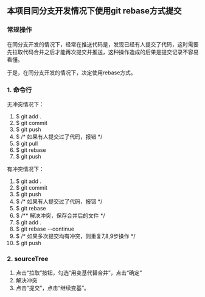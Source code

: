 ## 本项目同分支开发情况下使用git rebase方式提交

### 常规操作

在同分支开发的情况下，经常在推送代码是，发现已经有人提交了代码，这时需要先拉取代码合并之后才能再次提交并推送，这种操作造成的后果是提交记录不容易看懂。

于是，在同分支开发的情况下，决定使用rebase方式。

### 1. 命令行

无冲突情况下：

1. $ git add .
2. $ git commit
3. $ git push
4. $ /* 如果有人提交过了代码，报错 */
5. $ git pull
6. $ git rebase
7. $ git push

有冲突情况下：

1. $ git add .
2. $ git commit
3. $ git push
4. $ /* 如果有人提交过了代码，报错 */
6. $ git rebase
7. $ /** 解决冲突，保存合并后的文件  */
8. $ git add .
9. $ git rebase --continue
10. $ /* 如果多次提交均有冲突，则重复7,8,9步操作 */
11. $ git push

### 2. sourceTree

1. 点击“拉取”按钮，勾选“用变基代替合并”，点击“确定”
2. 解决冲突
3. 点击“提交”，点击“继续变基”。

